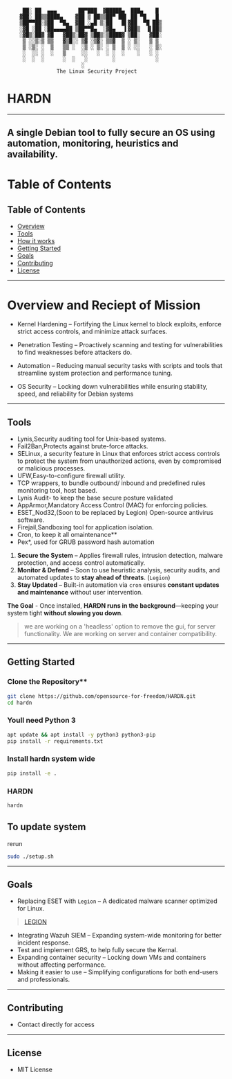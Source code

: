         ██░ ██  ▄▄▄       ██▀███  ▓█████▄  ███▄    █ 
        ▓██░ ██▒▒████▄    ▓██ ▒ ██▒▒██▀ ██▌ ██ ▀█   █ 
        ▒██▀▀██░▒██  ▀█▄  ▓██ ░▄█ ▒░██   █▌▓██  ▀█ ██▒
        ░▓█ ░██ ░██▄▄▄▄██ ▒██▀▀█▄  ░▓█▄   ▌▓██▒  ▐▌██▒
        ░▓█▒░██▓ ▓█   ▓██▒░██▓ ▒██▒░▒████▓ ▒██░   ▓██░
         ▒ ░░▒░▒ ▒▒   ▓▒█░░ ▒▓ ░▒▓░ ▒▒▓  ▒ ░ ▒░   ▒ ▒ 
         ▒ ░▒░ ░  ▒   ▒▒ ░  ░▒ ░ ▒░ ░ ▒  ▒ ░ ░░   ░ ▒░
         ░  ░░ ░  ░   ▒     ░░   ░  ░ ░  ░    ░   ░ ░ 
         ░  ░  ░      ░  ░   ░        ░             ░ 
                            ░                 
                    The Linux Security Project
   


# HARDN
---
A single **Debian** tool to fully secure an OS using  automation, monitoring, heuristics and availability.
---
# Table of Contents
## Table of Contents
- [Overview](##Overview)
- [Tools](##Tools)
- [How it works](##How_it_Works)
- [Getting Started](##Getting_Started)
- [Goals](##Goals)
- [Contributing](#contributing)
- [License](#license)
---
# **Overview and Reciept of Mission**  

- Kernel Hardening – Fortifying the Linux kernel to block exploits, enforce strict access controls, and minimize attack surfaces.

- Penetration Testing – Proactively scanning and testing for vulnerabilities to find weaknesses before attackers do.

- Automation – Reducing manual security tasks with scripts and tools that streamline system protection and performance tuning.

- OS Security – Locking down vulnerabilities while ensuring stability, speed, and reliability for Debian systems

---

## Tools

- Lynis,Security auditing tool for Unix-based systems.
- Fail2Ban,Protects against brute-force attacks.
- SELinux, a security feature in Linux that enforces strict access controls to protect the system from unauthorized actions, even by compromised or malicious processes.
- UFW,Easy-to-configure firewall utility.
- TCP wrappers, to bundle outbound/ inbound and predefined rules monitoring tool, host based. 
- Lynis Audit- to keep the base secure posture validated
- AppArmor,Mandatory Access Control (MAC) for enforcing policies.
- ESET_Nod32,(Soon to be replaced by Legion) Open-source antivirus software.
- Firejail,Sandboxing tool for application isolation.
- Cron, to keep it all omaintenance**
- Pex*, used for GRUB password hash automation 

1. **Secure the System** – Applies firewall rules, intrusion detection, malware protection, and access control automatically.  
2. **Monitor & Defend** – Soon to use heuristic analysis, security audits, and automated updates to **stay ahead of threats**.  (`Legion`)
3. **Stay Updated** – Built-in automation via `cron` ensures **constant updates and maintenance** without user intervention.  

**The Goal** - Once installed, **HARDN runs in the background**—keeping your system tight **without slowing you down**.

> we are working on a 'headless' option to remove the gui, for server functionality. 
> We are working on server and container compatibility.
---

## **Getting Started**  

### Clone the Repository**  
```bash
git clone https://github.com/opensource-for-freedom/HARDN.git
cd hardn
```
### Youll need Python 3 

```bash
apt update && apt install -y python3 python3-pip
pip install -r requirements.txt
```
### Install hardn system wide
```bash
pip install -e .
```
### HARDN
```bash
hardn
```
## To update system
rerun
```bash
sudo ./setup.sh
```
---
## Goals
- Replacing ESET with `Legion` – A dedicated malware scanner optimized for Linux.
> [LEGION](https://github.com/opensource-for-freedom/LEGION.git)
- Integrating Wazuh SIEM – Expanding system-wide monitoring for better incident response.
- Test and implement GRS, to help fully secure the Kernal. 
- Expanding container security – Locking down VMs and containers without affecting performance.
- Making it easier to use – Simplifying configurations for both end-users and professionals.
---
## Contributing
- Contact directly for access 
---

## License

- MIT License



